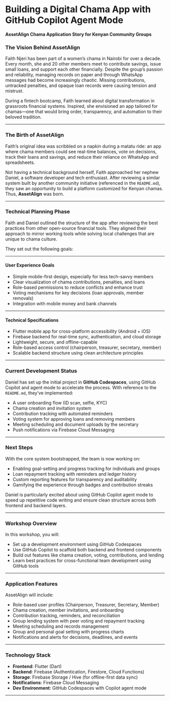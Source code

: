 # Building a Digital Chama App with GitHub Copilot Agent Mode  
**AssetAlign Chama Application Story for Kenyan Community Groups**

### The Vision Behind AssetAlign

Faith Njeri has been part of a women’s chama in Nairobi for over a decade. Every month, she and 20 other members meet to contribute savings, issue small loans, and support each other financially. Despite the group’s passion and reliability, managing records on paper and through WhatsApp messages had become increasingly chaotic. Missing contributions, untracked penalties, and opaque loan records were causing tension and mistrust.

During a fintech bootcamp, Faith learned about digital transformation in grassroots financial systems. Inspired, she envisioned an app tailored for chamas—one that would bring order, transparency, and automation to their beloved tradition.

---

### The Birth of AssetAlign

Faith’s original idea was scribbled on a napkin during a matatu ride: an app where chama members could see real-time balances, vote on decisions, track their loans and savings, and reduce their reliance on WhatsApp and spreadsheets.

Not having a technical background herself, Faith approached her nephew Daniel, a software developer and tech enthusiast. After reviewing a similar system built by another community initiative (referenced in the `README.md`), they saw an opportunity to build a platform customized for Kenyan chamas. Thus, **AssetAlign** was born.

---

### Technical Planning Phase

Faith and Daniel outlined the structure of the app after reviewing the best practices from other open-source financial tools. They aligned their approach to mirror working tools while solving local challenges that are unique to chama culture.

They set out the following goals:

---

#### User Experience Goals

- Simple mobile-first design, especially for less tech-savvy members
- Clear visualization of chama contributions, penalties, and loans
- Role-based permissions to reduce conflicts and enhance trust
- Voting mechanisms for key decisions (loan approvals, member removals)
- Integration with mobile money and bank channels

---

#### Technical Specifications

- Flutter mobile app for cross-platform accessibility (Android + iOS)
- Firebase backend for real-time sync, authentication, and cloud storage
- Lightweight, secure, and offline-capable
- Role-based access control (chairperson, treasurer, secretary, member)
- Scalable backend structure using clean architecture principles

---

### Current Development Status

Daniel has set up the initial project in **GitHub Codespaces**, using GitHub Copilot and agent mode to accelerate the process. With reference to the `README.md`, they’ve implemented:

- A user onboarding flow (ID scan, selfie, KYC)
- Chama creation and invitation system
- Contribution tracking with automated reminders
- Voting system for approving loans and removing members
- Meeting scheduling and document uploads by the secretary
- Push notifications via Firebase Cloud Messaging

---

### Next Steps

With the core system bootstrapped, the team is now working on:

- Enabling goal-setting and progress tracking for individuals and groups
- Loan repayment tracking with reminders and ledger history
- Custom reporting features for transparency and auditability
- Gamifying the experience through badges and contribution streaks

Daniel is particularly excited about using GitHub Copilot agent mode to speed up repetitive code writing and ensure clean structure across both frontend and backend layers.

---

### Workshop Overview

In this workshop, you will:

- Set up a development environment using GitHub Codespaces
- Use GitHub Copilot to scaffold both backend and frontend components
- Build out features like chama creation, voting, contributions, and lending
- Learn best practices for cross-functional team development using GitHub tools

---

### Application Features

AssetAlign will include:

- Role-based user profiles (Chairperson, Treasurer, Secretary, Member)
- Chama creation, member invitations, and onboarding
- Contribution tracking, reminders, and reconciliation
- Group lending system with peer voting and repayment tracking
- Meeting scheduling and records management
- Group and personal goal setting with progress charts
- Notifications and alerts for decisions, deadlines, and events

---

### Technology Stack

- **Frontend**: Flutter (Dart)
- **Backend**: Firebase (Authentication, Firestore, Cloud Functions)
- **Storage**: Firebase Storage / Hive (for offline-first data sync)
- **Notifications**: Firebase Cloud Messaging
- **Dev Environment**: GitHub Codespaces with Copilot agent mode

---
